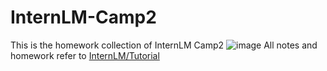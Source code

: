 # InternLM-Camp2
This is the homework collection of InternLM Camp2
![image](https://github.com/ZacharyPatrick/InternLM-Camp2/assets/74392581/0dee8d23-8ad1-4268-a19e-9a7f3e7ca470)
All notes and homework refer to [InternLM/Tutorial](https://github.com/InternLM/Tutorial/tree/camp2)
